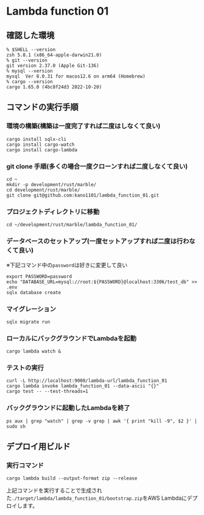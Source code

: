 # Lambda function 01

## 確認した環境
```
% $SHELL --version
zsh 5.8.1 (x86_64-apple-darwin21.0)
% git --version
git version 2.37.0 (Apple Git-136)
% mysql --version
mysql  Ver 8.0.31 for macos12.6 on arm64 (Homebrew)
% cargo --version
cargo 1.65.0 (4bc8f24d3 2022-10-20)
```

## コマンドの実行手順

### 環境の構築(構築は一度完了すれば二度はしなくて良い)
```
cargo install sqlx-cli
cargo install cargo-watch
cargo install cargo-lambda
```

### git clone 手順(多くの場合一度クローンすれば二度しなくて良い)
```
cd ~
mkdir -p development/rust/marble/
cd development/rust/marble/
git clone git@github.com:kano1101/lambda_function_01.git
```

### プロジェクトディレクトリに移動
```
cd ~/development/rust/marble/lambda_function_01/
```

### データベースのセットアップ(一度セットアップすれば二度は行わなくて良い)
※下記コマンド中の`password`は好きに変更して良い
```
export PASSWORD=password
echo "DATABASE_URL=mysql://root:${PASSWORD}@localhost:3306/test_db" >> .env
sqlx database create
```

### マイグレーション
```
sqlx migrate run
```

### ローカルにバックグラウンドでLambdaを起動
```
cargo lambda watch &
```

### テストの実行
```
curl -L http://localhost:9000/lambda-url/lambda_function_01
cargo lambda invoke lambda_function_01 --data-ascii "{}"
cargo test -- --test-threads=1
```

### バックグラウンドに起動したLambdaを終了
```
ps aux | grep "watch" | grep -v grep | awk '{ print "kill -9", $2 }' | sudo sh
```

## デプロイ用ビルド

### 実行コマンド
```
cargo lambda build --output-format zip --release
```
上記コマンドを実行することで生成された`./target/lambda/lambda_function_01/bootstrap.zip`をAWS Lambdaにデプロイします。
